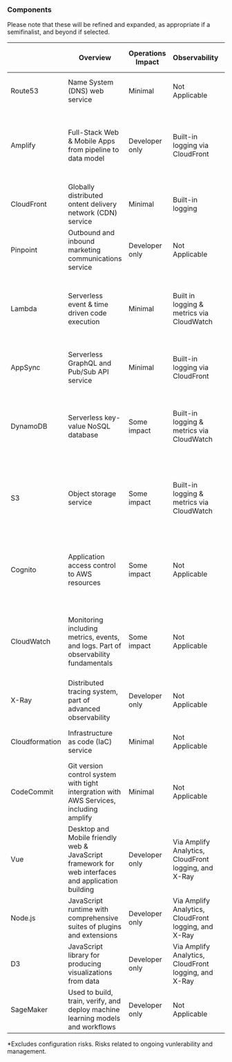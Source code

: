 ### Components

Please note that these will be refined and expanded, as appropriate if a semifinalist, and beyond if selected.

|                | Overview                                                                                           | Operations Impact | Observability                                        | Technology Lock-in                                                            | Backups                                                                                                                                                                           | Updates                                                         | Disaster recovery   | High Availability | Security Risks (inherient)*                          |
| -------------- | -------------------------------------------------------------------------------------------------- | ----------------- | ---------------------------------------------------- | ----------------------------------------------------------------------------- | --------------------------------------------------------------------------------------------------------------------------------------------------------------------------------- | --------------------------------------------------------------- | ------------------- | ----------------- | ---------------------------------------------------- |
| Route53        | Name System (DNS) web service                                                                      | Minimal           | Not Applicable                                       | None                                                                          | Not required/applicable, execute automation to recreate                                                                                                                           | Not Applicable. AWS managed                                     | Included            | Yes               | None                                                 |
| Amplify        | Full-Stack Web & Mobile Apps from pipeline to data model                                           | Developer only    | Built-in logging via CloudFront                      | Significant. Requires architectural and potentially large application changes | Not required/applicable, is deployed from git/automation via amplify push                                                                                                         | Customer responsible for application code, AWS manages platform | Supportable pattern | Yes               | None directly, underlying services risks only        |
| CloudFront     | Globally distributed ontent delivery network (CDN) service                                         | Minimal           | Built-in logging                                     | Minimal                                                                       | Not required/applicable, is deployed from git/automation via amplify push                                                                                                         | Not Applicable. AWS managed                                     | Supportable pattern | Yes               | None/Minimal                                         |
| Pinpoint       | Outbound and inbound marketing communications service                                              | Developer only    | Not Applicable                                       | Minimal                                                                       | Not required/applicable, execute automation to recreate                                                                                                                           | Not Applicable. AWS managed                                     | Supportable pattern | Yes               | None                                                 |
| Lambda         | Serverless event & time driven code execution                                                      | Minimal           | Built in logging & metrics via CloudWatch            | Significant. Requires architectural and potentailly large application changes | Not required/applicable, is deployed from git/automation via amplify push                                                                                                         | Customer responsible for application code, AWS manages platform | Supportable pattern | Yes               | Runtime and/or library bug(s) requiring updates      |
| AppSync        | Serverless GraphQL and Pub/Sub API service                                                         | Minimal           | Built-in logging via CloudFront                      | Minor. Requires authentication handling changes                               | Not required/applicable, is deployed from git/automation via amplify push                                                                                                         | Not Applicable. AWS managed                                     | Supportable pattern | Yes               | None/Minimal                                         |
| DynamoDB       | Serverless key-value NoSQL database                                                                | Some impact       | Built-in logging & metrics via CloudWatch            | Significant. Requires architectural and potentially large application changes | Deployment via amplify push. Data follows AWS Backups/exports to S3                                                                                                               | Not Applicable. AWS managed                                     | Supportable pattern | Yes               | None/Minimal                                         |
| S3             | Object storage service                                                                             | Some impact       | Built-in logging & metrics via CloudWatch            | Significant. Requires architectural and potentially large application changes | S3 buckets should be synced to multiple regions with lifecycle policies against deletion                                                                                          | Not Applicable. AWS managed                                     | Supportable pattern | Yes               | None/Minimal. May require virus scanner for uploads  |
| Cognito        | Application access control to AWS resources                                                        | Some impact       | Not Applicable                                       | Significant. Requires architectural and potentially large application changes | Deployment via amplify push. Data follows AWS best practice pattern [here](https://aws.amazon.com/solutions/implementations/cognito-user-profiles-export-reference-architecture/) | Customer responsible for application code, AWS manages platform | Supportable pattern | Yes               | Minimal, library bug(s) requiring updates            |
| CloudWatch     | Monitoring including metrics, events, and logs. Part of observability fundamentals                 | Some impact       | Not Applicable                                       | Minimal                                                                       | Not required/applicable. Metrics and alarms created by services and/or amplify push where defined, data not critical for backups                                                  | Not Applicable. AWS managed                                     | Not Applicable      | Yes               | None                                                 |
| X-Ray          | Distributed tracing system, part of advanced observability                                         | Developer only    | Not Applicable                                       | Minimal                                                                       | Not required/applicable, execute automation to recreate                                                                                                                           | Not Applicable. AWS managed                                     | Not Applicable      | Not Applicable    | None                                                 |
| Cloudformation | Infrastructure as code (IaC) service                                                               | Minimal           | Not Applicable                                       | Minor. Most automation is driven by amplify                                   | Not required/applicable, automation code stored in git                                                                                                                            | Not Applicable. AWS managed                                     | Not Applicable      | Not Applicable    | None                                                 |
| CodeCommit     | Git version control system with tight intergration with AWS Services, including amplify            | Minimal           | Not Applicable                                       | Minimal, loss of some forms of commit history                                 | Current main branch(s) should be stored locally and in S3 in case of a disaster                                                                                                   | Not Applicable. AWS managed                                     | Supportable pattern | Yes               | None                                                 |
| Vue            | Desktop and Mobile friendly web & JavaScript framework for web interfaces and application building | Developer only    | Via Amplify Analytics, CloudFront logging, and X-Ray | Significant. Requires large application changes                               | Not required/applicable, is deployed from git/automation via amplify push                                                                                                         | Customer responsible for application code                       | Not Applicable      | Not Applicable    | Minimal, library bug(s) requiring updates            |
| Node.js        | JavaScript runtime with comprehensive suites of plugins and extensions                             | Developer only    | Via Amplify Analytics, CloudFront logging, and X-Ray | Significant. Requires large application changes                               | Not required/applicable, is deployed from git/automation via amplify push                                                                                                         | Customer responsible for application code                       | Not Applicable      | Not Applicable    | Can be significant, library bug(s) requiring updates |
| D3             | JavaScript library for producing visualizations from data                                          | Developer only    | Via Amplify Analytics, CloudFront logging, and X-Ray | Significant. Requires large application changes                               | Not required/applicable, is deployed from git/automation via amplify push                                                                                                         | Customer responsible for application code                       | Not Applicable      | Not Applicable    | Minimal, library bug(s) requiring updates            |
| SageMaker      | Used to build, train, verify, and deploy machine learning models and workflows                     | Developer only    | Not Applicable                                       | High. Requires application changes                                            | Not required/applicable, execute automation to recreate                                                                                                                           | Not Applicable. AWS managed                                     | Supportable pattern | Yes               | None/Minimal                                       


*Excludes configuration risks. Risks related to ongoing vunlerability and management.

